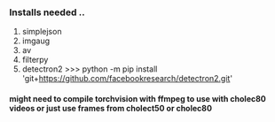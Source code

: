 ### Installs needed ..

1. simplejson
2. imgaug
3. av
4. filterpy
5. detectron2 >>> python -m pip install 'git+https://github.com/facebookresearch/detectron2.git'

#### might need to compile torchvision with ffmpeg to use with cholec80 videos or just use frames from cholect50 or cholec80